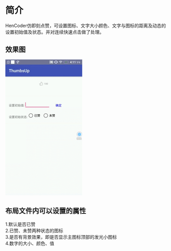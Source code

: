 # 简介
HenCoder仿即刻点赞，可设置图标、文字大小颜色、文字与图标的距离及动态的设置初始值及状态。并对连续快速点击做了处理。

## 效果图
![](https://github.com/maruihi/ThumbsUpPractice/blob/master/result.gif)

## 布局文件内可以设置的属性
1.默认是否已赞<br>
2.已赞、未赞两种状态的图标<br>
3.是否有背景效果，即是否显示主图标顶部的发光小图标<br>
4.数字的大小、颜色、值<br>

